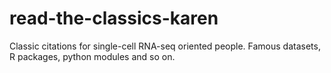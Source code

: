 # read-the-classics-karen
Classic citations for single-cell RNA-seq oriented people. Famous datasets, R packages, python modules and so on. 
